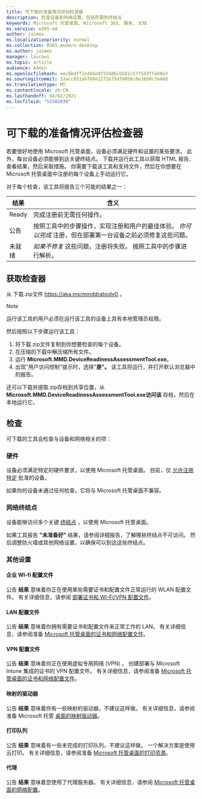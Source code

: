 ```yaml
---
title: 可下载的准备情况评估检查器
description: 检查设备和网络设置，包括所需的终结点
keywords: Microsoft 托管桌面, Microsoft 365, 服务, 文档
ms.service: m365-md
author: jaimeo
ms.localizationpriority: normal
ms.collection: M365-modern-desktop
ms.author: jaimeo
manager: laurawi
ms.topic: article
audience: Admin
ms.openlocfilehash: eec6bdff2e494e0f55b06cb581c5775d3ffeb9e3
ms.sourcegitcommit: 53acc851abf68e2272e75df0856c0e16b0c7e48d
ms.translationtype: MT
ms.contentlocale: zh-CN
ms.lasthandoff: 04/02/2021
ms.locfileid: "51581030"
---
```

# <a name="downloadable-readiness-assessment-checker"></a>可下载的准备情况评估检查器

若要很好地使用 Microsoft 托管桌面，设备必须满足硬件和设置的某些要求。 此外，每台设备必须能够到达关键终结点。 下载并运行此工具以获取 HTML 报告、查看结果，然后采取措施。 你需要下载该工具和支持文件，然后在你想要在 Microsoft 托管桌面中注册的每个设备上手动运行它。

对于每个检查，该工具将报告三个可能的结果之一：


|结果  |含义  |
|---------|---------|
|Ready     | 完成注册前无需任何操作。        |
|公告    | 按照工具中的步骤操作，实现注册和用户的最佳体验。 *你可以完成* 注册，但在部署第一台设备之前必须修复这些问题。        |
|未就绪 | *如果不修复* 这些问题，注册将失败。 按照工具中的步骤进行解析。        |

## <a name="obtain-the-checker"></a>获取检查器

从 下载.zip文件 https://aka.ms/mmddratoolv0 。

> [!NOTE]
> 运行该工具的用户必须在运行该工具的设备上具有本地管理员权限。

 然后按照以下步骤运行该工具：

1. 将下载.zip文件复制到你想要检查的每个设备。
2. 在压缩的下载中解压缩所有文件。
3. 运行 **Microsoft.MMD.DeviceReadinessAssessmentTool.exe**。
4. 出现"用户访问控制"提示时，选择"**是"。** 该工具将运行，并打开默认浏览器中的报告。

还可以下载并提取.zip存档到共享位置，从 **Microsoft.MMD.DeviceReadinessAssessmentTool.exe访问该** 存档，然后在本地运行它。


## <a name="checks"></a>检查

可下载的工具会检查与设备和网络相关的项：

### <a name="hardware"></a>硬件

设备必须满足特定的硬件要求，以使用 Microsoft 托管桌面。 目前，仅 [允许注册特定](../service-description/device-list.md) 批准的设备。 

如果你的设备未通过任何检查，它将与 Microsoft 托管桌面不兼容。

### <a name="network-endpoints"></a>网络终结点

设备能够访问多个关键 [终结点](network.md) ，以使用 Microsoft 托管桌面。

如果工具报告 **"未准备好"** 结果，请参阅详细报告，了解哪些终结点不可访问。 然后调整防火墙或其他网络设置，以确保可以到达这些终结点。

### <a name="other-settings"></a>其他设置

#### <a name="enterprise-wi-fi-profiles"></a>企业 WI-fi 配置文件

公告 **结果** 意味着你正在使用某些需要证书和配置文件正常运行的 WLAN 配置文件。 有关详细信息，请参阅 [部署证书和 WI-Fi/VPN 配置文件](certs-wifi-lan.md#deploy-certificates-and-wi-fivpn-profile)。

#### <a name="lan-profiles"></a>LAN 配置文件

公告 **结果** 意味着你拥有需要证书和配置文件来正常工作的 LAN。 有关详细信息，请参阅准备 [Microsoft 托管桌面的证书和网络配置文件](certs-wifi-lan.md)。

#### <a name="vpn-profiles"></a>VPN 配置文件

公告 **结果** 意味着你正在使用虚拟专用网络 (VPN) 。 创建部署与 Microsoft Intune 集成的证书的 VPN 配置文件。 有关详细信息，请参阅准备 [Microsoft 托管桌面的证书和网络配置文件](certs-wifi-lan.md)。

#### <a name="mapped-drives"></a>映射的驱动器

公告 **结果** 意味着你有一些映射的驱动器，不建议这样做。 有关详细信息，请参阅准备 Microsoft 托管 [桌面的映射驱动器](mapped-drives.md)。

#### <a name="print-queues"></a>打印队列

公告 **结果** 意味着有一些未完成的打印队列，不建议这样做。 一个解决方案是使用云打印。 有关详细信息，请参阅准备 [Microsoft 托管桌面的打印资源](printing.md)。

#### <a name="proxies"></a>代理

公告 **结果** 意味着您使用了代理服务器。 有关详细信息，请参阅 [Microsoft 托管桌面的网络配置](network.md)。

